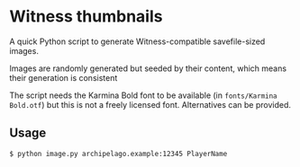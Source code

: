# Witness thumbnails

A quick Python script to generate Witness-compatible savefile-sized images.

Images are randomly generated but seeded by their content, which means their generation is consistent

The script needs the Karmina Bold font to be available (in `fonts/Karmina Bold.otf`) but this is not a freely licensed font. Alternatives can be provided.

## Usage

```sh
$ python image.py archipelago.example:12345 PlayerName
```